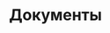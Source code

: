 ---
title: 'Документы'
description: 'Доступ к важным документам и ресурсам нашей организации.'
documents:
  - title: 'Устав'
    description: 'Официальный устав организации'
    url: '/documents/statute.pdf'
    icon: 'file-document'
  - title: 'Форма членства'
    description: 'Форма заявки для новых членов'
    url: '/documents/membership-form.pdf'
    icon: 'file-document-edit'
  - title: 'Годовой отчет'
    description: 'Последний годовой отчет и деятельность'
    url: '/documents/annual-report.pdf'
    icon: 'file-chart'
--- 